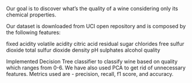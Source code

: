 Our goal is to discover what’s the quality of a wine considering only its chemical properties.

Our dataset is downloaded from UCI open repository and is composed by the following features:

fixed acidity
volatile acidity
citric acid
residual sugar
chlorides
free sulfur dioxide
total sulfur dioxide
density
pH
sulphates
alcohol
quality

Implemented Decision Tree classifier to classify wine based on quality which ranges from 0-6. We have also used PCA to get rid of unnecessary features. Metrics used are - precision, recall, f1 score, and accuracy. 